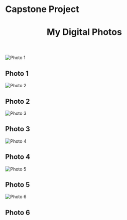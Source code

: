 # Capstone Project
<html>
  <head>
    <link rel="stylesheet" type="text/css" href="style.css">
  </head>
  <body>
    <header>
      <h1>My Digital Photos</h1>
    </header>
    <section class="photo-grid">
      <div class="photo">
        <img src="img/photo1.jpg" alt="Photo 1">
        <h2>Photo 1</h2>
      </div>
      <div class="photo">
        <img src="img/photo2.jpg" alt="Photo 2">
        <h2>Photo 2</h2>
      </div>
      <div class="photo">
        <img src="img/photo3.jpg" alt="Photo 3">
        <h2>Photo 3</h2>
      </div>
      <div class="photo">
        <img src="img/photo4.jpg" alt="Photo 4">
        <h2>Photo 4</h2>
      </div>
      <div class="photo">
        <img src="img/photo5.jpg" alt="Photo 5">
        <h2>Photo 5</h2>
      </div>
      <div class="photo">
        <img src="img/photo6.jpg" alt="Photo 6">
        <h2>Photo 6</h2>
      </div>
    </section>
  </body>
</html>
